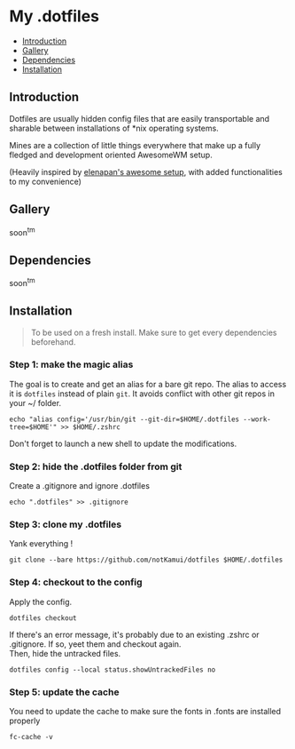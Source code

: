 # My .dotfiles

* [Introduction](#Introduction)
* [Gallery](#Gallery)
* [Dependencies](#Dependencies)
* [Installation](#Installation)

## Introduction
Dotfiles are usually hidden config files that are easily transportable and sharable between installations of *nix operating systems.

Mines are a collection of little things everywhere that make up a fully fledged and development oriented AwesomeWM setup.

(Heavily inspired by [elenapan's awesome setup](https://github.com/elenapan/dotfiles), with added functionalities to my convenience)

## Gallery
soon<sup>tm</sup>

## Dependencies
soon<sup>tm</sup>

## Installation
> To be used on a fresh install.
> Make sure to get every dependencies beforehand.

### Step 1: make the magic alias
The goal is to create and get an alias for a bare git repo. The alias to access it is `dotfiles` instead of plain `git`. It avoids conflict with other git repos in your ~/ folder.
```
echo "alias config='/usr/bin/git --git-dir=$HOME/.dotfiles --work-tree=$HOME'" >> $HOME/.zshrc
```
Don't forget to launch a new shell to update the modifications.

### Step 2: hide the .dotfiles folder from git
Create a .gitignore and ignore .dotfiles
```
echo ".dotfiles" >> .gitignore
```

### Step 3: clone my .dotfiles
Yank everything !
```
git clone --bare https://github.com/notKamui/dotfiles $HOME/.dotfiles
```

### Step 4: checkout to the config
Apply the config.
```
dotfiles checkout
```
If there's an error message, it's probably due to an existing .zshrc or .gitignore. If so, yeet them and checkout again.\
Then, hide the untracked files.
```
dotfiles config --local status.showUntrackedFiles no
```

### Step 5: update the cache
You need to update the cache to make sure the fonts in .fonts are installed properly
```
fc-cache -v
```
